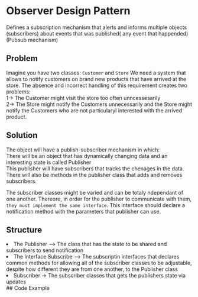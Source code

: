 # Observer Design Pattern
Defines a subscription mechanism that alerts and informs multiple objects (subscribers) about events that was published( any event that happended)(Pubsub mechanism)
## Problem
Imagine you have two classes: `Customer` and `Store`
We need a system that allows to notify customers on brand new products that have arrived at the store.
The absence and incorrect handling of this requirement creates two problems: <br/>
1-> The Customer might visit the store too often unncessesarily <br/>
2-> The Store might notify the Customers unnecessarily and the Store might notify the Customers who are not particularyl interested with the arrived product. <br/>
## Solution
The object will have a publish-subscriber mechanism in which: <br/>
There will be an object that has dynamically changing data and an interesting state is called Publisher <br/>
This publisher will have subscribers that tracks the chenages in the data. <br/>
There will also be methods in the publisher class that adds and removes subscribers. <br/>

The subscriber classes might be varied and can be totaly ndependant of one another. Thereore, in order for the publisher to communicate with them, `they must implement the same interface`. This interface should declare a notification method with the parameters that publisher can use.
## Structure
<li> The Publisher --> The class that has the state to be shared and subscribers to send notification </li>
<li> The Interface Subscribe --> The subscriptin interfaces that declares common methods for allowing all of the subscriber classes to be adjustable, despite how different they are from one another, to the Publisher class </li>
<li> Subscriber -> The subscriber classes that gets the publishers state via updates </li>
## Code Example